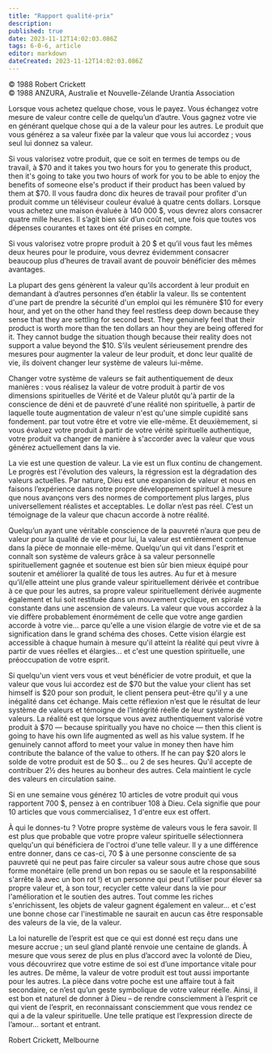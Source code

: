 ```yaml
---
title: "Rapport qualité-prix"
description: 
published: true
date: 2023-11-12T14:02:03.086Z
tags: 6-0-6, article
editor: markdown
dateCreated: 2023-11-12T14:02:03.086Z
---
```



<p class="v-card v-sheet theme--light gray lighten-3 px-2 py-1">© 1988 Robert Crickett<br>© 1988 ANZURA, Australie et Nouvelle-Zélande Urantia Association</p>



Lorsque vous achetez quelque chose, vous le payez. Vous échangez votre mesure de valeur contre celle de quelqu’un d’autre. Vous gagnez votre vie en générant quelque chose qui a de la valeur pour les autres. Le produit que vous générez a sa valeur fixée par la valeur que vous lui accordez ; vous seul lui donnez sa valeur.

Si vous valorisez votre produit, que ce soit en termes de temps ou de travail, à $70 and it takes you two hours for you to generate this product, then it's going to take you two hours of work for you to be able to enjoy the benefits of someone else's product if their product has been valued by them at $70. Il vous faudra donc dix heures de travail pour profiter d'un produit comme un téléviseur couleur évalué à quatre cents dollars. Lorsque vous achetez une maison évaluée à 140 000 $, vous devrez alors consacrer quatre mille heures. Il s’agit bien sûr d’un coût net, une fois que toutes vos dépenses courantes et taxes ont été prises en compte.

Si vous valorisez votre propre produit à 20 $ et qu’il vous faut les mêmes deux heures pour le produire, vous devrez évidemment consacrer beaucoup plus d’heures de travail avant de pouvoir bénéficier des mêmes avantages.

La plupart des gens génèrent la valeur qu’ils accordent à leur produit en demandant à d’autres personnes d’en établir la valeur. Ils se contentent d'une part de prendre la sécurité d'un emploi qui les rémunère $10 for every hour, and yet on the other hand they feel restless deep down because they sense that they are settling for second best. They genuinely feel that their product is worth more than the ten dollars an hour they are being offered for it. They cannot budge the situation though because their reality does not support a value beyond the $10. S’ils veulent sérieusement prendre des mesures pour augmenter la valeur de leur produit, et donc leur qualité de vie, ils doivent changer leur système de valeurs lui-même.

Changer votre système de valeurs se fait authentiquement de deux manières : vous réalisez la valeur de votre produit à partir de vos dimensions spirituelles de Vérité et de Valeur plutôt qu'à partir de la conscience de déni et de pauvreté d'une réalité non spirituelle, à partir de laquelle toute augmentation de valeur n'est qu'une simple cupidité sans fondement. par tout votre être et votre vie elle-même. Et deuxièmement, si vous évaluez votre produit à partir de votre vérité spirituelle authentique, votre produit va changer de manière à s'accorder avec la valeur que vous générez actuellement dans la vie.

La vie est une question de valeur. La vie est un flux continu de changement. Le progrès est l'évolution des valeurs, la régression est la dégradation des valeurs actuelles. Par nature, Dieu est une expansion de valeur et nous en faisons l’expérience dans notre propre développement spirituel à mesure que nous avançons vers des normes de comportement plus larges, plus universellement réalistes et acceptables. Le dollar n’est pas réel. C’est un témoignage de la valeur que chacun accorde à notre réalité.

Quelqu’un ayant une véritable conscience de la pauvreté n’aura que peu de valeur pour la qualité de vie et pour lui, la valeur est entièrement contenue dans la pièce de monnaie elle-même. Quelqu'un qui vit dans l'esprit et connaît son système de valeurs grâce à sa valeur personnelle spirituellement gagnée et soutenue est bien sûr bien mieux équipé pour soutenir et améliorer la qualité de tous les autres. Au fur et à mesure qu’il/elle atteint une plus grande valeur spirituellement dérivée et contribue à ce que pour les autres, sa propre valeur spirituellement dérivée augmente également et lui soit restituée dans un mouvement cyclique, en spirale constante dans une ascension de valeurs. La valeur que vous accordez à la vie diffère probablement énormément de celle que votre ange gardien accorde à votre vie... parce qu'elle a une vision élargie de votre vie et de sa signification dans le grand schéma des choses. Cette vision élargie est accessible à chaque humain à mesure qu'il atteint la réalité qui peut vivre à partir de vues réelles et élargies... et c'est une question spirituelle, une préoccupation de votre esprit.

Si quelqu'un vient vers vous et veut bénéficier de votre produit, et que la valeur que vous lui accordez est de $70 but the value your client has set himself is $20 pour son produit, le client pensera peut-être qu'il y a une inégalité dans cet échange. Mais cette réflexion n’est que le résultat de leur système de valeurs et témoigne de l’intégrité réelle de leur système de valeurs. La réalité est que lorsque vous avez authentiquement valorisé votre produit à $70 — because spiritually you have no choice — then this client is going to have his own life augmented as well as his value system. If he genuinely cannot afford to meet your value in money then have him contribute the balance of the value to others. If he can pay $20 alors le solde de votre produit est de 50 $... ou 2 de ses heures. Qu'il accepte de contribuer 2&frac12; des heures au bonheur des autres. Cela maintient le cycle des valeurs en circulation saine.

Si en une semaine vous générez 10 articles de votre produit qui vous rapportent 700 $, pensez à en contribuer 108 à Dieu. Cela signifie que pour 10 articles que vous commercialisez, 1 d'entre eux est offert.

À qui le donnes-tu ? Votre propre système de valeurs vous le fera savoir. Il est plus que probable que votre propre valeur spirituelle sélectionnera quelqu'un qui bénéficiera de l'octroi d'une telle valeur. Il y a une différence entre donner, dans ce cas-ci, 70 $ à une personne consciente de sa pauvreté qui ne peut pas faire circuler sa valeur sous autre chose que sous forme monétaire (elle prend un bon repas ou se saoule et la responsabilité s'arrête là avec un bon rot !) et un personne qui peut l'utiliser pour élever sa propre valeur et, à son tour, recycler cette valeur dans la vie pour l'amélioration et le soutien des autres. Tout comme les riches s'enrichissent, les objets de valeur gagnent également en valeur... et c'est une bonne chose car l'inestimable ne saurait en aucun cas être responsable des valeurs de la vie, de la valeur.

La loi naturelle de l’esprit est que ce qui est donné est reçu dans une mesure accrue ; un seul gland planté renvoie une centaine de glands. À mesure que vous serez de plus en plus d’accord avec la volonté de Dieu, vous découvrirez que votre estime de soi est d’une importance vitale pour les autres. De même, la valeur de votre produit est tout aussi importante pour les autres. La pièce dans votre poche est une affaire tout à fait secondaire, ce n’est qu’un geste symbolique de votre valeur réelle. Ainsi, il est bon et naturel de donner à Dieu – de rendre consciemment à l’esprit ce qui vient de l’esprit, en reconnaissant consciemment que vous rendez ce qui a de la valeur spirituelle. Une telle pratique est l’expression directe de l’amour… sortant et entrant.

Robert Crickett, Melbourne

